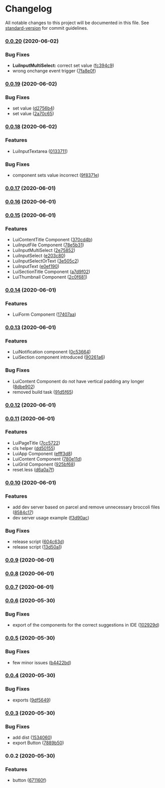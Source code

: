 # Changelog

All notable changes to this project will be documented in this file. See [standard-version](https://github.com/conventional-changelog/standard-version) for commit guidelines.

### [0.0.20](https://github.com/ctdlspace/ctdlui/compare/v0.0.19...v0.0.20) (2020-06-02)


### Bug Fixes

* **LuiInputMultiSelect:** correct set value ([fc394c9](https://github.com/ctdlspace/ctdlui/commit/fc394c9848772af2d0c2e3301ed85ca5abebb795))
* wrong onchange event trigger ([7fa8e0f](https://github.com/ctdlspace/ctdlui/commit/7fa8e0f2ecef2e32263839e387cff2b95e716f98))

### [0.0.19](https://github.com/ctdlspace/ctdlui/compare/v0.0.18...v0.0.19) (2020-06-02)


### Bug Fixes

* set value ([d2756b4](https://github.com/ctdlspace/ctdlui/commit/d2756b4b18c8a0a3ee1b34ee74b06bcfe58852f7))
* set value ([2a70c65](https://github.com/ctdlspace/ctdlui/commit/2a70c65c9053895b329e66443e739774d27d69d3))

### [0.0.18](https://github.com/ctdlspace/ctdlui/compare/v0.0.17...v0.0.18) (2020-06-02)


### Features

* LuiInputTextarea ([0133711](https://github.com/ctdlspace/ctdlui/commit/01337117c76e78ece66e14d6807e9271dd42e5d4))


### Bug Fixes

* component sets value incorrect ([9f8371e](https://github.com/ctdlspace/ctdlui/commit/9f8371e36bb05186d122463792eedb188e896618))

### [0.0.17](https://github.com/ctdlspace/ctdlui/compare/v0.0.16...v0.0.17) (2020-06-01)

### [0.0.16](https://github.com/ctdlspace/ctdlui/compare/v0.0.15...v0.0.16) (2020-06-01)

### [0.0.15](https://github.com/ctdlspace/ctdlui/compare/v0.0.14...v0.0.15) (2020-06-01)


### Features

* LuiContentTitle Component ([370cd4b](https://github.com/ctdlspace/ctdlui/commit/370cd4b1df52d97a3bab3bd53c77abed01b86d93))
* LuiInputFile Component ([78e5b31](https://github.com/ctdlspace/ctdlui/commit/78e5b31228547a195ef2085afd3a2849d0a82ed5))
* LuiInputMultiSelect ([2e75852](https://github.com/ctdlspace/ctdlui/commit/2e758525e50914d4839afb32368474a3549aeb68))
* LuiInputSelect ([e203c80](https://github.com/ctdlspace/ctdlui/commit/e203c800845f90139f7e2797115935bc97de81a5))
* LuiInputSelectOrText ([3e505c2](https://github.com/ctdlspace/ctdlui/commit/3e505c2697b775ff7ddc6a3de401868a931b1f40))
* LuiInputText ([e0ef190](https://github.com/ctdlspace/ctdlui/commit/e0ef1909280160531090fe8d81f9409c7e255c05))
* LuiSectionTitle Component ([a7d9f02](https://github.com/ctdlspace/ctdlui/commit/a7d9f029c6d2e26aca5f3d9f41c8075f22fc2f91))
* LuiThumbnail Component ([2c0f681](https://github.com/ctdlspace/ctdlui/commit/2c0f681cade717c140409bc3aec284455b393e06))

### [0.0.14](https://github.com/ctdlspace/ctdlui/compare/v0.0.13...v0.0.14) (2020-06-01)


### Features

* LuiForm Component ([17407aa](https://github.com/ctdlspace/ctdlui/commit/17407aaa915987fa8b29cd870206e3d299b186e0))

### [0.0.13](https://github.com/ctdlspace/ctdlui/compare/v0.0.12...v0.0.13) (2020-06-01)


### Features

* LuiNotification component ([0c53664](https://github.com/ctdlspace/ctdlui/commit/0c5366448be1d1a6175208096faae771f281367f))
* LuiSection component introduced ([90261a6](https://github.com/ctdlspace/ctdlui/commit/90261a64ed16133e4d88927817eb6ba0fac25486))


### Bug Fixes

* LuiContent Component do not have vertical padding any longer ([8dbe902](https://github.com/ctdlspace/ctdlui/commit/8dbe902465d8785fa4d810bbaa64ef00dcc2ce4e))
* removed build task ([91d5f65](https://github.com/ctdlspace/ctdlui/commit/91d5f657340596ed2aa46c547d615cefb3ae69cc))

### [0.0.12](https://github.com/ctdlspace/ctdlui/compare/v0.0.11...v0.0.12) (2020-06-01)

### [0.0.11](https://github.com/ctdlspace/ctdlui/compare/v0.0.10...v0.0.11) (2020-06-01)


### Features

*  LuiPageTitle ([7cc5722](https://github.com/ctdlspace/ctdlui/commit/7cc57227eb5e1f59d2972136b5ebe43cfdae7f74))
* cls helper ([dd50155](https://github.com/ctdlspace/ctdlui/commit/dd50155f8c0c400e6eacb7b491a3a3f2100b47c2))
* LuiApp Component ([efff3d8](https://github.com/ctdlspace/ctdlui/commit/efff3d84bd4db49e0c796e2c48abea71d33f69c8))
* LuiContent Component ([780e11d](https://github.com/ctdlspace/ctdlui/commit/780e11dca0feed8ef01de3a9461164aff4abca3c))
* LuiGrid Component ([925bf68](https://github.com/ctdlspace/ctdlui/commit/925bf68b80bd9a21012745ec8086f29f13a2f136))
* reset.less ([d6a0a7f](https://github.com/ctdlspace/ctdlui/commit/d6a0a7f17d328de70e20681ddc6925e5a0c21701))

### [0.0.10](https://github.com/ctdlspace/ctdlui/compare/v0.0.9...v0.0.10) (2020-06-01)


### Features

* add dev server based on parcel and remove unnecessary broccoli files ([8584c17](https://github.com/ctdlspace/ctdlui/commit/8584c174e4a187e862d4c0ab21e0de0308c309ca))
* dev server usage example ([f3d90ac](https://github.com/ctdlspace/ctdlui/commit/f3d90acda414e1cc66b20265cf88da54e9516f73))


### Bug Fixes

* release script ([604c63d](https://github.com/ctdlspace/ctdlui/commit/604c63dc7be4407d3bf0926d9fd3a33d204caf85))
* release script ([13d50a1](https://github.com/ctdlspace/ctdlui/commit/13d50a1f5e99e5fbff4c7533cce71354dbe30986))

### [0.0.9](https://github.com/ctdlspace/ctdlui/compare/v0.0.8...v0.0.9) (2020-06-01)

### [0.0.8](https://github.com/ctdlspace/ctdlui/compare/v0.0.7...v0.0.8) (2020-06-01)

### [0.0.7](https://github.com/ctdlspace/ctdlui/compare/v0.0.6...v0.0.7) (2020-06-01)

### [0.0.6](https://github.com/ctdlspace/ctdlui/compare/v0.0.5...v0.0.6) (2020-05-30)


### Bug Fixes

* export of the components for the correct suggestions in IDE ([102929d](https://github.com/ctdlspace/ctdlui/commit/102929d0c264cd75c98313f21291912edc673d23))

### [0.0.5](https://github.com/ctdlspace/ctdlui/compare/v0.0.4...v0.0.5) (2020-05-30)


### Bug Fixes

* few minor issues ([b4422bd](https://github.com/ctdlspace/ctdlui/commit/b4422bd5adf83cec4e7180cff11f29835f845df5))

### [0.0.4](https://github.com/ctdlspace/ctdlui/compare/v0.0.3...v0.0.4) (2020-05-30)


### Bug Fixes

* exports ([9df5649](https://github.com/ctdlspace/ctdlui/commit/9df564901c23a2aa76ea1baaf3d70ee94d553430))

### [0.0.3](https://github.com/ctdlspace/ctdlui/compare/v0.0.2...v0.0.3) (2020-05-30)


### Bug Fixes

* add dist ([1534060](https://github.com/ctdlspace/ctdlui/commit/15340602b422f1dd023dd3abcac9251b74fc1838))
* export Button ([7889b50](https://github.com/ctdlspace/ctdlui/commit/7889b50897e1c46838f76a88e0db3c7434d59fed))

### 0.0.2 (2020-05-30)


### Features

* button ([671160f](https://github.com/ctdlspace/ctdlui/commit/671160f2c61d9b7e70358d5caffce41239a7cf54))
